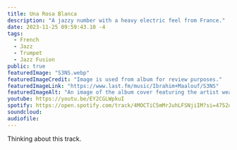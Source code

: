 ```yaml
---
title: Una Rosa Blanca
description: "A jazzy number with a heavy electric feel from France."
date: 2023-11-25 09:59:43.10 -4
tags:
  - French
  - Jazz
  - Trumpet
  - Jazz Fusion
public: true
featuredImage: "S3NS.webp"
featuredImageCredit: "Image is used from album for review purposes."
featuredImageLink: "https://www.last.fm/music/Ibrahim+Maalouf/S3NS"
featuredImageAlt: "An image of the album cover featuring the artist wearing a leather jacket and clapping his hands which creates a spread of color"
youtube: https://youtu.be/EY2CGLWpkuI
spotify: https://open.spotify.com/track/4MOCTiC5mMrJuhLFSNjiIM?si=4752d61bff974182
soundcloud:
audiofile:
---
```


Thinking about this track. 
